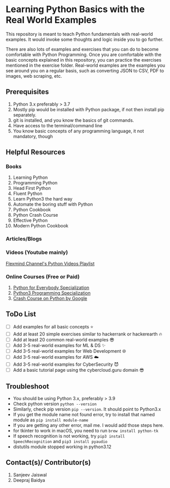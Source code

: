# Learning Python Basics with the Real World Examples
This repository is meant to teach Python fundamentals with real-world examples.
It would invoke some thoughts and logic inside you to go further.

There are also lots of examples and exercises that you can do to become comfortable with Python Programming.
Once you are comfortable with the basic concepts explained in this repository, you can practice the exercises mentioned in the exercise folder.
Real-world examples are the examples you see around you on a regular basis, such as converting JSON to CSV, PDF to images, web scraping, etc.


## Prerequisites
1. Python 3.x preferably > 3.7
2. Mostly pip would be installed with Python package, if not then install pip separately.
3. git is installed, and you know the basics of git commands.
4. Have access to the terminal/command line
5. You know basic concepts of any programming language, it not mandatory, though

## Helpful Resources
### Books
1. Learning Python
2. Programming Python
3. Head First Python
4. Fluent Python
5. Learn Python3 the hard way
6. Automate the boring stuff with Python
7. Python Cookbook
8. Python Crash Course
9. Effective Python
10. Modern Python Cookbook

### Articles/Blogs

### Videos (Youtube mainly)
[Flexmind Channel's Python Videos Playlist](https://youtube.com/playlist?list=PLRTsCutScZnwoFVqkk630BLBGMCIsj426)

### Online Courses (Free or Paid)
1. [Python for Everybody Specialization](https://www.coursera.org/specializations/python)
2. [Python3 Programming Specialization](https://www.coursera.org/specializations/python-3-programming)
3. [Crash Course on Python by Google](https://www.coursera.org/learn/python-crash-course)

## ToDo List
- [ ] Add examples for all basic concepts :star:
- [ ] Add at least 20 simple exercises similar to hackerrank or hackerearth :fire:
- [ ] Add at least 20 common real-world examples :sunglasses:
- [ ] Add 3-5 real-world examples for ML & DS :sparkles: 
- [ ] Add 3-5 real-world examples for Web Development :globe_with_meridians:
- [ ] Add 3-5 real-world examples for AWS :cloud:
- [ ] Add 3-5 real-world examples for CyberSecurity :smiling_imp:
- [ ] Add a basic tutorial page using the cybercloud.guru domain :sunglasses:

## Troubleshoot
- You should be using Python 3.x, preferably > 3.9
- Check python version `python --version`
- Similarly, check pip version `pip --version`. It should point to Python3.x
- If you get the module name not found error, try to install that named module as `pip install module-name`
- If you are getting any other error, mail me. I would add those steps here.
- for tkinter to work in macOS, you need to run `brew install python-tk`
- If speech recognition is not working, try `pip3 install SpeechRecognition` and `pip3 install pyaudio`
- distutils module stopped working in python3.12

## Contact(s)/ Contributor(s)
1. Sanjeev Jaiswal
2. Deepraj Baidya
